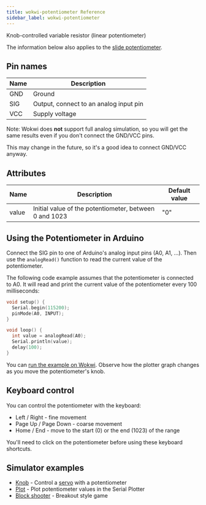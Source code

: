 ```yaml
---
title: wokwi-potentiometer Reference
sidebar_label: wokwi-potentiometer
---
```


Knob-controlled variable resistor (linear potentiometer)

<wokwi-potentiometer />

The information below also applies to the [slide potentiometer](wokwi-slide-potentiometer).

## Pin names

| Name | Description                            |
| ---- | -------------------------------------- |
| GND  | Ground                                 |
| SIG  | Output, connect to an analog input pin |
| VCC  | Supply voltage                         |

Note: Wokwi does **not** support full analog simulation, so you will get the same
results even if you don't connect the GND/VCC pins.

This may change in the future, so it's a good idea to connect GND/VCC anyway.

## Attributes

| Name  | Description                                            | Default value |
| ----- | ------------------------------------------------------ | ------------- |
| value | Initial value of the potentiometer, between 0 and 1023 | "0"           |

## Using the Potentiometer in Arduino

Connect the SIG pin to one of Arduino's analog input pins (A0, A1, …). Then use the `analogRead()` function to read the current value of the potentiometer.

The following code example assumes that the potentiometer is connected to A0.
It will read and print the current value of the potentiometer every 100 milliseconds:

```cpp
void setup() {
  Serial.begin(115200);
  pinMode(A0, INPUT);
}

void loop() {
  int value = analogRead(A0);
  Serial.println(value);
  delay(100);
}
```

You can [run the example on Wokwi](https://wokwi.com/projects/298685457758159369). Observe how the plotter graph changes as you move the potentiometer's knob.

## Keyboard control

You can control the potentiometer with the keyboard:

- Left / Right - fine movement
- Page Up / Page Down - coarse movement
- Home / End - move to the start (0) or the end (1023) of the range

You'll need to click on the potentiometer before using these keyboard shortcuts.

## Simulator examples

- [Knob](https://wokwi.com/projects/344892191015961170) - Control a [servo](wokwi-servo) with a potentiometer
- [Plot](https://wokwi.com/projects/298685457758159369) - Plot potentiometer values in the Serial Plotter
- [Block shooter](https://wokwi.com/projects/291960996581343753) - Breakout style game
